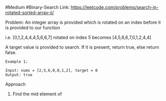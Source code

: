 
#Medium #Binary-Search
Link: https://leetcode.com/problems/search-in-rotated-sorted-array-ii/

Problem: 
An integer array is provided which is rotated on an index before it is provided to our function

i.e. [0,1,2,4,4,4,5,6,6,7] rotated on index 5 becomes [4,5,6,6,7,0,1,2,4,4]

A target value is provided to search. If it is present, return true, else return false.

```
Example 1:

Input: nums = [2,5,6,0,0,1,2], target = 0
Output: true
```

Approach
1. Find the mid element of 